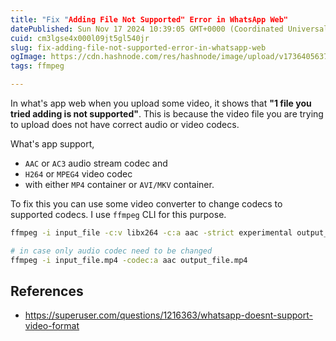 ```yaml
---
title: "Fix "Adding File Not Supported" Error in WhatsApp Web"
datePublished: Sun Nov 17 2024 10:39:05 GMT+0000 (Coordinated Universal Time)
cuid: cm3lgse4x000l09jt5gl540jr
slug: fix-adding-file-not-supported-error-in-whatsapp-web
ogImage: https://cdn.hashnode.com/res/hashnode/image/upload/v1736405637127/335db833-435a-4f54-a6b3-bddfc516e01c.png
tags: ffmpeg

---
```


In what's app web when you upload some video, it shows that **"1 file you tried adding is not supported"**. This is because the video file you are trying to upload does not have correct audio or video codecs.

What's app support, 
- `AAC` or `AC3` audio stream codec and 
- `H264` or `MPEG4` video codec 
- with either `MP4` container or `AVI/MKV` container. 

To fix this you can use some video converter to change codecs to supported codecs. I use `ffmpeg` CLI for this purpose.

```bash
ffmpeg -i input_file -c:v libx264 -c:a aac -strict experimental output_file.mp4

# in case only audio codec need to be changed
ffmpeg -i input_file.mp4 -codec:a aac output_file.mp4
```

## References 

- <https://superuser.com/questions/1216363/whatsapp-doesnt-support-video-format>
